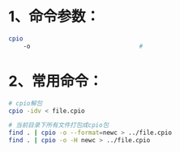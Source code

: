 # 1、命令参数：

```bash
cpio
	-o                              #
```

# 2、常用命令：

```bash
# cpio解包
cpio -idv < file.cpio

# 当前目录下所有文件打包成cpio包
find . | cpio -o --format=newc > ../file.cpio
find . | cpio -o -H newc > ../file.cpio
```


